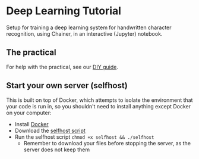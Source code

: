 # Deep Learning Tutorial

Setup for training a deep learning system for handwritten character recognition, using Chainer, in an interactive (Jupyter) notebook.

## The practical

For help with the practical, see our [DIY guide](doc/diy.md).

## Start your own server (selfhost)

This is built on top of Docker, which attempts to isolate the environment that your code is run in, so you shouldn't need to install anything except Docker on your computer:

 - Install [Docker](https://www.docker.com/community-edition)
 - Download the [selfhost script](https://raw.githubusercontent.com/DouglasOrr/DeepLearnTute/master/scripts/selfhost)
 - Run the selfhost script `chmod +x selfhost && ./selfhost`
   - Remember to download your files before stopping the server, as the server does not keep them
